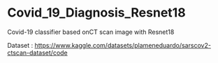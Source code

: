 # Covid_19_Diagnosis_Resnet18

Covid-19 classifier based onCT scan image with Resnet18

Dataset : 
https://www.kaggle.com/datasets/plameneduardo/sarscov2-ctscan-dataset/code
